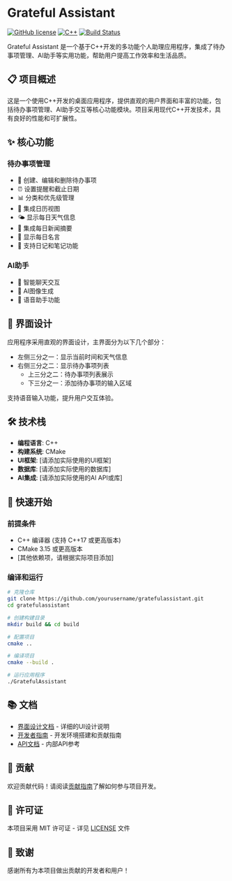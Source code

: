 # Grateful Assistant

[![GitHub license](https://img.shields.io/badge/license-MIT-blue.svg)](https://github.com/yourusername/gratefulassistant/blob/master/LICENSE)
[![C++](https://img.shields.io/badge/language-C++-blue.svg)](https://en.cppreference.com/)
[![Build Status](https://img.shields.io/badge/build-passing-green.svg)](https://github.com/yourusername/gratefulassistant)

Grateful Assistant 是一个基于C++开发的多功能个人助理应用程序，集成了待办事项管理、AI助手等实用功能，帮助用户提高工作效率和生活品质。

## 📋 项目概述

这是一个使用C++开发的桌面应用程序，提供直观的用户界面和丰富的功能，包括待办事项管理、AI助手交互等核心功能模块。项目采用现代C++开发技术，具有良好的性能和可扩展性。

## ✨ 核心功能

### 待办事项管理
- 📝 创建、编辑和删除待办事项
- ⏰ 设置提醒和截止日期
- 📊 分类和优先级管理
- 📅 集成日历视图
- 🌤️ 显示每日天气信息
- 📰 集成每日新闻摘要
- 💭 显示每日名言
- 📔 支持日记和笔记功能

### AI助手
- 💬 智能聊天交互
- 🎨 AI图像生成
- 🎤 语音助手功能

## 🎨 界面设计

应用程序采用直观的界面设计，主界面分为以下几个部分：

- 左侧三分之一：显示当前时间和天气信息
- 右侧三分之二：显示待办事项列表
  - 上三分之二：待办事项列表展示
  - 下三分之一：添加待办事项的输入区域

支持语音输入功能，提升用户交互体验。

## 🛠️ 技术栈

- **编程语言**: C++
- **构建系统**: CMake
- **UI框架**: [请添加实际使用的UI框架]
- **数据库**: [请添加实际使用的数据库]
- **AI集成**: [请添加实际使用的AI API或库]

## 🚀 快速开始

### 前提条件
- C++ 编译器 (支持 C++17 或更高版本)
- CMake 3.15 或更高版本
- [其他依赖项，请根据实际项目添加]

### 编译和运行

```bash
# 克隆仓库
git clone https://github.com/yourusername/gratefulassistant.git
cd gratefulassistant

# 创建构建目录
mkdir build && cd build

# 配置项目
cmake ..

# 编译项目
cmake --build .

# 运行应用程序
./GratefulAssistant
```

## 📚 文档

- [界面设计文档](界面设计.md) - 详细的UI设计说明
- [开发者指南](development.md) - 开发环境搭建和贡献指南
- [API文档](api.md) - 内部API参考

## 👥 贡献

欢迎贡献代码！请阅读[贡献指南](../CONTRIBUTING.md)了解如何参与项目开发。

## 📄 许可证

本项目采用 MIT 许可证 - 详见 [LICENSE](../LICENSE) 文件

## 🙏 致谢

感谢所有为本项目做出贡献的开发者和用户！